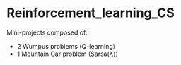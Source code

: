 # Reinforcement_learning_CS

Mini-projects composed of:
- 2 Wumpus problems (Q-learning)
- 1 Mountain Car problem (Sarsa(λ))

